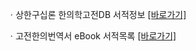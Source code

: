 ㆍ상한구십론 한의학고전DB 서적정보 [[바로가기]](https://mediclassics.kr/books/225)

ㆍ고전한의번역서 eBook 서적목록 [[바로가기]](https://info.mediclassics.kr/bookshelf/list/eBook/list)
